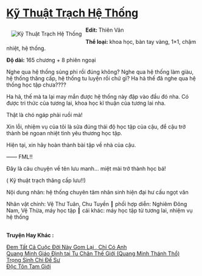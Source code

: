 <a href="https://utruyen.com/ky-thuat-trach-he-thong/20142/" title="Kỹ Thuật Trạch Hệ Thống"><h1>Kỹ Thuật Trạch Hệ Thống</h1></a><div style="display:table"><img align="right" style="float: left; padding: 10px;" src="https://utruyen.com/images/story/200x260/ky-thuat-trach-he-thong.jpg" alt="Kỹ Thuật Trạch Hệ Thống"><b>Edit: </b>Thiên Vân<p></p><b>Thể loại:</b> khoa học, bàn tay vàng, 1×1, chậm nhiệt, hệ thống.<p></p><b>Độ dài:</b> 165 chương + 8 phiên ngoại<p></p>Nghe qua hệ thống sủng phi rồi đúng không? Nghe qua hệ thống làm giàu, hệ thống thăng cấp, hệ thống tu luyện rồi chứ gì? Ha hả thế đã nghe qua hệ thống học tập chưa????<p></p>Ha hả, thế mà ta lại may mắn được hệ thống này đập vào đầu đó nha. Có được tri thức của tương lai, khoa học kĩ thuận của tương lai nha.<p></p>Thật là chó ngáp phải ruồi mà!<p></p>Xin lỗi, nhiệm vụ của tôi là sửa đúng thái độ học tập của cậu, để cậu trở thành bé ngoan nhiệt tình yêu thương học tập.<p></p>Hiện tại, xin hãy hoàn thành bài tập về nhà của cậu.<p></p>—— FML!!<p></p>Đây là câu chuyện về tên lưu manh… miệt mài trở thành học bá!<p></p>( Kỹ thuật trạch thăng cấp lưu!!)<p></p>Nội dung nhãn: hệ thống chuyên tâm nhân sinh hiện đại hư cấu ngọt văn<p></p>Nhân vật chính: Vệ Thư Tuân, Chu Tuyền ┃ phối hợp diễn: Nghiêm Đông Nam, Vệ Thừa, máy học tập ┃ cái khác: máy học tập từ tương lai, nhiệm vụ hệ thống</div><p><br><b>Truyện Hay Khác :</b></p><a href="https://utruyen.com/dem-tat-ca-cuoc-doi-nay-gom-lai-chi-co-anh/19528/" alt="Đem Tất Cả Cuộc Đời Này Gom Lại , Chỉ Có Anh">Đem Tất Cả Cuộc Đời Này Gom Lại , Chỉ Có Anh</a><br/><a href="https://github.com/quanluxury/truyenhot/tree/master/truyenhay/17516/" alt="Quang Minh Giáo Đình tại Tu Chân Thế Giới (Quang Minh Thánh Thổ)">Quang Minh Giáo Đình tại Tu Chân Thế Giới (Quang Minh Thánh Thổ)</a><br/><a href="https://github.com/quanluxury/ngontinh_sac/tree/master/truyenhay/24623/" alt="Trọng Sinh Chi Đế Sư">Trọng Sinh Chi Đế Sư</a><br/><a href="https://truyenhot2019.blogspot.com/2019/12/doc-ton-tam-gioi.html" alt="Độc Tôn Tam Giới">Độc Tôn Tam Giới</a><br/>